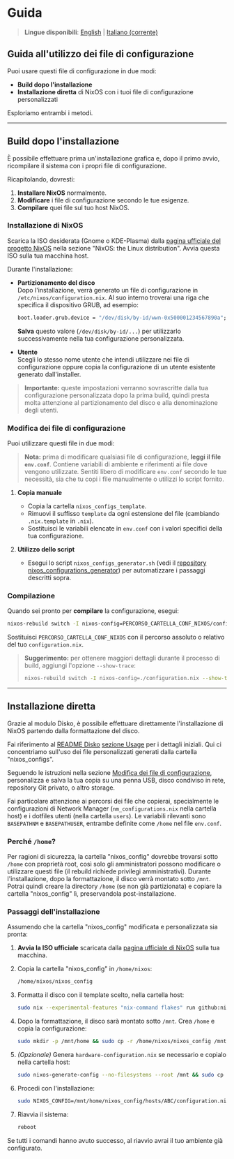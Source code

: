 # Guida

> **Lingue disponibili**: [English](HOWTO.md) | [Italiano (corrente)](HOWTO.it.md)

## Guida all'utilizzo dei file di configurazione

Puoi usare questi file di configurazione in due modi:

- **Build dopo l'installazione**
- **Installazione diretta** di NixOS con i tuoi file di configurazione personalizzati

Esploriamo entrambi i metodi.

---

## Build dopo l'installazione

È possibile effettuare prima un'installazione grafica e, dopo il primo avvio, ricompilare il sistema con i propri file di configurazione.

Ricapitolando, dovresti:

1. **Installare NixOS** normalmente.
2. **Modificare** i file di configurazione secondo le tue esigenze.
3. **Compilare** quei file sul tuo host NixOS.

### Installazione di NixOS

Scarica la ISO desiderata (Gnome o KDE-Plasma) dalla [pagina ufficiale del progetto NixOS](https://nixos.org/download/) nella sezione "NixOS: the Linux distribution". Avvia questa ISO sulla tua macchina host.

Durante l'installazione:

- **Partizionamento del disco**  
  Dopo l'installazione, verrà generato un file di configurazione in `/etc/nixos/configuration.nix`. Al suo interno troverai una riga che specifica il dispositivo GRUB, ad esempio:

  ```nix
  boot.loader.grub.device = "/dev/disk/by-id/wwn-0x500001234567890a";
  ```
  
  **Salva** questo valore (`/dev/disk/by-id/...`) per utilizzarlo successivamente nella tua configurazione personalizzata.

- **Utente**  
  Scegli lo stesso nome utente che intendi utilizzare nei file di configurazione oppure copia la configurazione di un utente esistente generato dall'installer.

> **Importante:** queste impostazioni verranno sovrascritte dalla tua configurazione personalizzata dopo la prima build, quindi presta molta attenzione al partizionamento del disco e alla denominazione degli utenti.

### Modifica dei file di configurazione

Puoi utilizzare questi file in due modi:

> **Nota:** prima di modificare qualsiasi file di configurazione, **leggi il file `env.conf`**.
> Contiene variabili di ambiente e riferimenti ai file dove vengono utilizzate.
> Sentiti libero di modificare `env.conf` secondo le tue necessità, sia che tu copi i file manualmente o utilizzi lo script fornito.

1. **Copia manuale**
   - Copia la cartella `nixos_configs_template`.
   - Rimuovi il suffisso `template` da ogni estensione del file (cambiando `.nix.template` in `.nix`).
   - Sostituisci le variabili elencate in `env.conf` con i valori specifici della tua configurazione.

2. **Utilizzo dello script**
   - Esegui lo script `nixos_configs_generator.sh` (vedi il [repository nixos_configurations_generator](https://github.com/palumbou/nixos_configurations_generator)) per automatizzare i passaggi descritti sopra.

### Compilazione

Quando sei pronto per **compilare** la configurazione, esegui:

```bash
nixos-rebuild switch -I nixos-config=PERCORSO_CARTELLA_CONF_NIXOS/configuration.nix
```

Sostituisci `PERCORSO_CARTELLA_CONF_NIXOS` con il percorso assoluto o relativo del tuo `configuration.nix`.

> **Suggerimento:** per ottenere maggiori dettagli durante il processo di build, aggiungi l'opzione `--show-trace`:
> ```bash
> nixos-rebuild switch -I nixos-config=./configuration.nix --show-trace
> ```

---

## Installazione diretta

Grazie al modulo Disko, è possibile effettuare direttamente l'installazione di NixOS partendo dalla formattazione del disco.

Fai riferimento al [README Disko](./nixos_configs_template/hosts/disk_configurations/README.md) [sezione Usage](./nixos_configs_template/hosts/disk_configurations/README.md#usage) per i dettagli iniziali. Qui ci concentriamo sull'uso dei file personalizzati generati dalla cartella "nixos_configs".

Seguendo le istruzioni nella sezione [Modifica dei file di configurazione](#modifica-dei-file-di-configurazione), personalizza e salva la tua copia su una penna USB, disco condiviso in rete, repository Git privato, o altro storage.

Fai particolare attenzione ai percorsi dei file che copierai, specialmente le configurazioni di Network Manager (`nm_configurations.nix` nella cartella host) e i dotfiles utenti (nella cartella `users`). Le variabili rilevanti sono `BASEPATHNM` e `BASEPATHUSER`, entrambe definite come `/home` nel file `env.conf`.

### Perché `/home`?

Per ragioni di sicurezza, la cartella "nixos_config" dovrebbe trovarsi sotto `/home` con proprietà root, così solo gli amministratori possono modificare o utilizzare questi file (il rebuild richiede privilegi amministrativi). Durante l'installazione, dopo la formattazione, il disco verrà montato sotto `/mnt`. Potrai quindi creare la directory `/home` (se non già partizionata) e copiare la cartella "nixos_config" lì, preservandola post-installazione.

### Passaggi dell'installazione

Assumendo che la cartella "nixos_config" modificata e personalizzata sia pronta:

1. **Avvia la ISO ufficiale** scaricata dalla [pagina ufficiale di NixOS](https://nixos.org/download/) sulla tua macchina.

2. Copia la cartella "nixos_config" in `/home/nixos`:
   ```bash
   /home/nixos/nixos_config
   ```

3. Formatta il disco con il template scelto, nella cartella host:
   ```bash
   sudo nix --experimental-features "nix-command flakes" run github:nix-community/disko/latest -- --mode destroy,format,mount /home/nixos/nixos_config/hosts/ABC/single-disk-ext4-bios.nix
   ```

4. Dopo la formattazione, il disco sarà montato sotto `/mnt`. Crea `/home` e copia la configurazione:
   ```bash
   sudo mkdir -p /mnt/home && sudo cp -r /home/nixos/nixos_config /mnt/home/
   ```

5. *(Opzionale)* Genera `hardware-configuration.nix` se necessario e copialo nella cartella host:
   ```bash
   sudo nixos-generate-config --no-filesystems --root /mnt && sudo cp /mnt/etc/nixos/hardware-configuration.nix /mnt/home/nixos_config/hosts/ABC/
   ```

6. Procedi con l'installazione:
   ```bash
   sudo NIXOS_CONFIG=/mnt/home/nixos_config/hosts/ABC/configuration.nix nixos-install
   ```

7. Riavvia il sistema:
   ```bash
   reboot
   ```

Se tutti i comandi hanno avuto successo, al riavvio avrai il tuo ambiente già configurato.